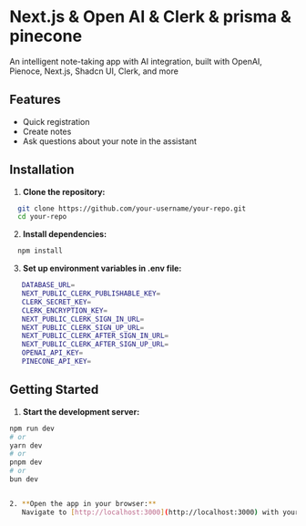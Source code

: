 # Next.js & Open AI & Clerk & prisma & pinecone

An intelligent note-taking app with AI integration, built with OpenAI, Pienoce, Next.js, Shadcn UI, Clerk, and more

## Features

- Quick registration
- Create notes
- Ask questions about your note in the assistant

## Installation

1. **Clone the repository:**

```bash
  git clone https://github.com/your-username/your-repo.git
  cd your-repo
```

2. **Install dependencies:**

```bash
  npm install
```

3. **Set up environment variables in .env file:**

```bash
   DATABASE_URL=
   NEXT_PUBLIC_CLERK_PUBLISHABLE_KEY=
   CLERK_SECRET_KEY=
   CLERK_ENCRYPTION_KEY=
   NEXT_PUBLIC_CLERK_SIGN_IN_URL=
   NEXT_PUBLIC_CLERK_SIGN_UP_URL=
   NEXT_PUBLIC_CLERK_AFTER_SIGN_IN_URL=
   NEXT_PUBLIC_CLERK_AFTER_SIGN_UP_URL=
   OPENAI_API_KEY=
   PINECONE_API_KEY=
```

## Getting Started

1. **Start the development server:**

```bash
npm run dev
# or
yarn dev
# or
pnpm dev
# or
bun dev


2. **Open the app in your browser:**
   Navigate to [http://localhost:3000](http://localhost:3000) with your browser to see the result and start using app.
```
